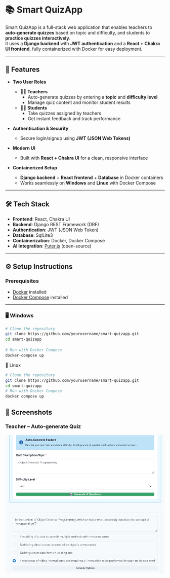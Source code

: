 # 📚 Smart QuizApp  

Smart QuizApp is a full-stack web application that enables teachers to **auto-generate quizzes** based on topic and difficulty, and students to **practice quizzes interactively**.  
It uses a **Django backend** with **JWT authentication** and a **React + Chakra UI frontend**, fully containerized with Docker for easy deployment.  

---

## 🚀 Features  

- **Two User Roles**  
  - 👩‍🏫 **Teachers**  
    - Auto-generate quizzes by entering a **topic** and **difficulty level**  
    - Manage quiz content and monitor student results  
  - 👩‍🎓 **Students**  
    - Take quizzes assigned by teachers  
    - Get instant feedback and track performance  

- **Authentication & Security**  
  - Secure login/signup using **JWT (JSON Web Tokens)**  

- **Modern UI**  
  - Built with **React + Chakra UI** for a clean, responsive interface  

- **Containerized Setup**  
  - **Django backend** + **React frontend** + **Database** in Docker containers  
  - Works seamlessly on **Windows** and **Linux** with Docker Compose  

---

## 🛠️ Tech Stack  

- **Frontend**: React, Chakra UI  
- **Backend**: Django REST Framework (DRF)  
- **Authentication**: JWT (JSON Web Token)  
- **Database**: SqlLite3
- **Containerization**: Docker, Docker Compose  
- **AI Integration**: [Puter.js](https://github.com/heyPuter/puter/) (open-source)

---


## ⚙️ Setup Instructions  

### Prerequisites  
- [Docker](https://docs.docker.com/get-docker/) installed  
- [Docker Compose](https://docs.docker.com/compose/install/) installed  

---

### 🖥️ Windows  

```bash
# Clone the repository
git clone https://github.com/yourusername/smart-quizapp.git
cd smart-quizapp

# Run with Docker Compose
docker-compose up
```
🐧 Linux
```bash
# Clone the repository
git clone https://github.com/yourusername/smart-quizapp.git
cd smart-quizapp
# Run with Docker Compose
docker compose up
```
## 📸 Screenshots  

### Teacher – Auto-generate Quiz  
![Teacher Quiz Screen](./screenshots/quizcreation.png)  
